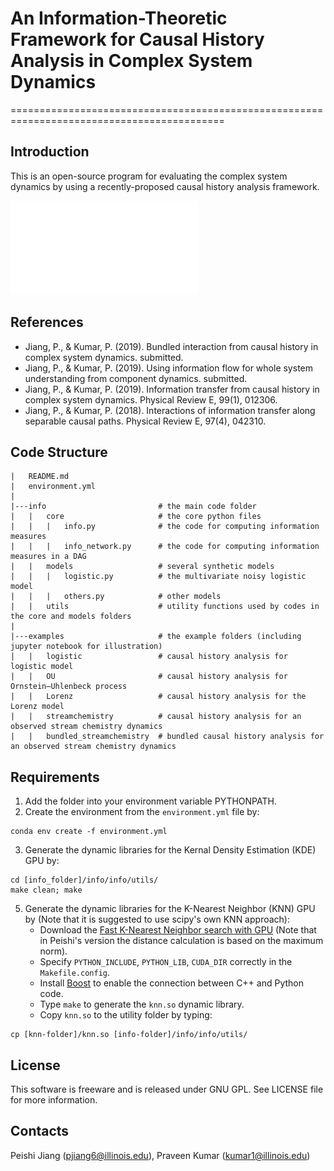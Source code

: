 # An Information-Theoretic Framework for Causal History Analysis in Complex System Dynamics
===========================================================================================

## Introduction
This is an open-source program for evaluating the complex system dynamics by using a recently-proposed causal history analysis framework.

![Illustration of Causal History Analysis Framework in a Quadvariate system](FigDiagram.pdf)

## References
- Jiang, P., & Kumar, P. (2019). Bundled interaction from causal history in complex system dynamics. submitted.
- Jiang, P., & Kumar, P. (2019). Using information flow for whole system understanding from component dynamics. submitted.
- Jiang, P., & Kumar, P. (2019). Information transfer from causal history in complex system dynamics. Physical Review E, 99(1), 012306.
- Jiang, P., & Kumar, P. (2018). Interactions of information transfer along separable causal paths. Physical Review E, 97(4), 042310.

## Code Structure
```
|   README.md
|   environment.yml
|
|---info                         # the main code folder
|   |   core                     # the core python files
|   |   |   info.py              # the code for computing information measures
|   |   |   info_network.py      # the code for computing information measures in a DAG
|   |   models                   # several synthetic models
|   |   |   logistic.py          # the multivariate noisy logistic model
|   |   |   others.py            # other models
|   |   utils                    # utility functions used by codes in the core and models folders
|
|---examples                     # the example folders (including jupyter notebook for illustration)
|   |   logistic                 # causal history analysis for logistic model
|   |   OU                       # causal history analysis for Ornstein–Uhlenbeck process
|   |   Lorenz                   # causal history analysis for the Lorenz model
|   |   streamchemistry          # causal history analysis for an observed stream chemistry dynamics
|   |   bundled_streamchemistry  # bundled causal history analysis for an observed stream chemistry dynamics
```

## Requirements
1. Add the folder into your environment variable PYTHONPATH.
2. Create the environment from the `environment.yml` file by:
```
conda env create -f environment.yml
```
3. Generate the dynamic libraries for the Kernal Density Estimation (KDE) GPU by:
```
cd [info_folder]/info/info/utils/
make clean; make
```
5. Generate the dynamic libraries for the K-Nearest Neighbor (KNN) GPU by (Note that it is suggested to use scipy's own KNN approach):
    - Download the [Fast K-Nearest Neighbor search with GPU](https://github.com/PeishiJiang/knn_cuda) (Note that in Peishi's version the distance calculation is based on the maximum norm).
    - Specify `PYTHON_INCLUDE`, `PYTHON_LIB`, `CUDA_DIR` correctly in the `Makefile.config`.
    - Install [Boost](http://www.boost.org/) to enable the connection between C++ and Python code.
    - Type `make` to generate the `knn.so` dynamic library.
    - Copy `knn.so` to the utility folder by typing:
```
cp [knn-folder]/knn.so [info-folder]/info/info/utils/
```

## License
This software is freeware and is released under GNU GPL. See LICENSE file for more information.

## Contacts
Peishi Jiang (pjiang6@illinois.edu), Praveen Kumar (kumar1@illinois.edu)
